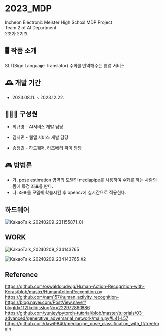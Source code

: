 # 2023_MDP
 Incheon Electronic Meister High School MDP Project\
 Team 2 of AI Department\
 2조가 2기죠

## 🖥 작품 소개
SLT(Sign Language Translator) 
수화를 번역해주는 웹앱 서비스

## 🕰 개발 기간
- 2023.08.11. ~ 2023.12.22.

## 👨‍👦‍👦 구성원
- 최규영 - AI서비스 개발 담당

- 김지민 - 웹앱 서비스 개발 담당

- 송정민 - 하드웨어, 라즈베리 파이 담당

## 🎮 방법론
- 가. pose estimation 영역의 모델인 mediapipe를 사용하여 수화를 하는 사람의 몸에 특정 좌표를 딴다.
- 나. 좌표를 모델에 학습시킨 후 opencv에 실시간으로 적용한다.

## 하드웨어

![KakaoTalk_20240209_231155871_01](https://github.com/Leegyu66/2023_MDP/assets/96297784/5648c54b-dd24-405a-b9dc-156fd8cd043d)


## WORK
![KakaoTalk_20240209_234143765](https://github.com/Leegyu66/2023_MDP/assets/96297784/4800147c-598b-4cbf-b2f2-441d2ccba05c)

![KakaoTalk_20240209_234143765_02](https://github.com/Leegyu66/2023_MDP/assets/96297784/f0884979-2445-45a2-8782-8abf2648ec59)

## Reference
https://github.com/oswaldoludwig/Human-Action-Recognition-with-Keras/blob/master/HumanActionRecognition.py \
https://github.com/nam157/human_activity_recognition- \
https://blog.naver.com/PostView.naver?blogId=112fkdldjs&logNo=222972860886 \
https://github.com/yunjey/pytorch-tutorial/blob/master/tutorials/03-advanced/generative_adversarial_network/main.py#L41-L57 \
https://github.com/dawi9840/mediapipe_pose_classification_with_tf/tree/main
